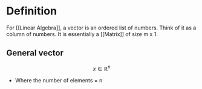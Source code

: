 # Definition
For [[Linear Algebra]], a vector is an ordered list of numbers. Think of it as a column of numbers. It is essentially a [[Matrix]] of size m x 1.

## General vector
$$x∈ℝ^n$$
- Where the number of elements = n

